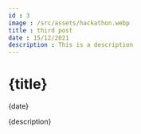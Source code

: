 ```yaml
---
id : 3
image : /src/assets/hackathon.webp
title : third post
date : 15/12/2021
description : This is a description
---
```


# {title}
{date}

{description}